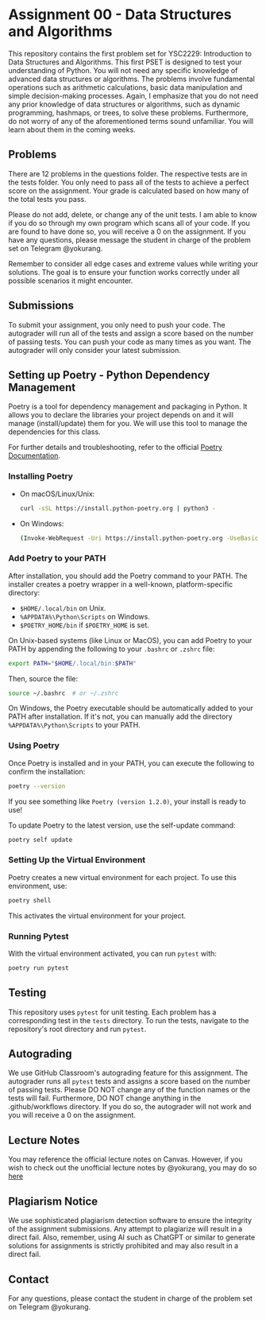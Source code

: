 # Assignment 00 - Data Structures and Algorithms

This repository contains the first problem set for YSC2229: Introduction to Data Structures and Algorithms. This first PSET is designed to test your understanding of Python. You will not need any specific knowledge of advanced data structures or algorithms. The problems involve fundamental operations such as arithmetic calculations, basic data manipulation and simple decision-making processes. Again, I emphasize that you do not need any prior knowledge of data structures or algorithms, such as dynamic programming, hashmaps, or trees, to solve these problems. Furthermore, do not worry of any of the aforementioned terms sound unfamiliar. You will learn about them in the coming weeks.
## Problems
There are 12 problems in the questions folder. The respective tests are in the tests folder. You only need to pass all of the tests to achieve a perfect score on the assignment. Your grade is calculated based on how many of the total tests you pass.

Please do not add, delete, or change any of the unit tests. I am able to know if you do so through my own program which scans all of your code. If you are found to have done so, you will receive a 0 on the assignment. If you have any questions, please message the student in charge of the problem set on Telegram @yokurang.

Remember to consider all edge cases and extreme values while writing your solutions. The goal is to ensure your function works correctly under all possible scenarios it might encounter.

## Submissions
To submit your assignment, you only need to push your code. The autograder will run all of the tests and assign a score based on the number of passing tests. You can push your code as many times as you want. The autograder will only consider your latest submission.

## Setting up Poetry - Python Dependency Management

Poetry is a tool for dependency management and packaging in Python. It allows you to declare the libraries your project depends on and it will manage (install/update) them for you. We will use this tool to manage the dependencies for this class.

For further details and troubleshooting, refer to the official [Poetry Documentation](https://python-poetry.org/docs/).

### Installing Poetry

- On macOS/Linux/Unix:

    ```bash
    curl -sSL https://install.python-poetry.org | python3 -
    ```

- On Windows:

    ```bash
    (Invoke-WebRequest -Uri https://install.python-poetry.org -UseBasicParsing).Content | py -
    ```

### Add Poetry to your PATH

After installation, you should add the Poetry command to your PATH. The installer creates a poetry wrapper in a well-known, platform-specific directory:

- `$HOME/.local/bin` on Unix.
- `%APPDATA%\Python\Scripts` on Windows.
- `$POETRY_HOME/bin` if `$POETRY_HOME` is set.

On Unix-based systems (like Linux or MacOS), you can add Poetry to your PATH by appending the following to your `.bashrc` or `.zshrc` file:

```bash
export PATH="$HOME/.local/bin:$PATH"
```

Then, source the file:

```bash
source ~/.bashrc  # or ~/.zshrc
```

On Windows, the Poetry executable should be automatically added to your PATH after installation. If it's not, you can manually add the directory `%APPDATA%\Python\Scripts` to your PATH.

### Using Poetry

Once Poetry is installed and in your PATH, you can execute the following to confirm the installation:

```bash
poetry --version
```

If you see something like `Poetry (version 1.2.0)`, your install is ready to use!

To update Poetry to the latest version, use the self-update command:

```bash
poetry self update
```

### Setting Up the Virtual Environment

Poetry creates a new virtual environment for each project. To use this environment, use:

```bash
poetry shell
```

This activates the virtual environment for your project.

### Running Pytest

With the virtual environment activated, you can run `pytest` with:

```bash
poetry run pytest
```

## Testing

This repository uses `pytest` for unit testing. Each problem has a corresponding test in the `tests` directory. To run the tests, navigate to the repository's root directory and run `pytest`.

## Autograding

We use GitHub Classroom's autograding feature for this assignment. The autograder runs all `pytest` tests and assigns a score based on the number of passing tests. Please DO NOT change any of the function names or the tests will fail. Furthermore, DO NOT change anything in the .github/workflows directory. If you do so, the autograder will not work and you will receive a 0 on the assignment.

## Lecture Notes

You may reference the official lecture notes on Canvas. However, if you wish to check out the unofficial lecture notes by @yokurang, you may do so [here](https://dsa-notes-jet.vercel.app/)

## Plagiarism Notice

We use sophisticated plagiarism detection software to ensure the integrity of the assignment submissions. Any attempt to plagiarize will result in a direct fail. Also, remember, using AI such as ChatGPT or similar to generate solutions for assignments is strictly prohibited and may also result in a direct fail.

## Contact
For any questions, please contact the student in charge of the problem set on Telegram @yokurang.

